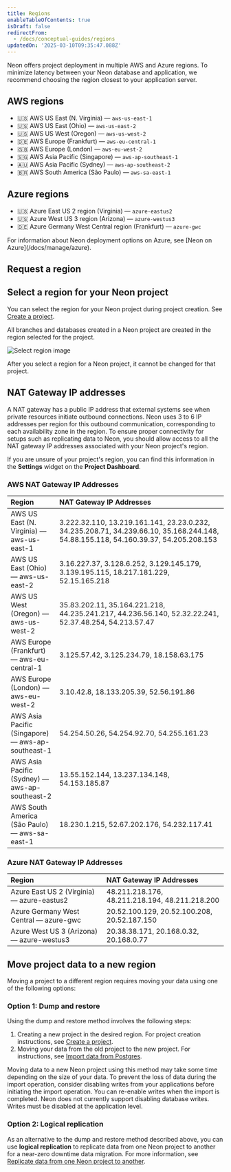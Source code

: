 ```yaml
---
title: Regions
enableTableOfContents: true
isDraft: false
redirectFrom:
  - /docs/conceptual-guides/regions
updatedOn: '2025-03-10T09:35:47.088Z'
---
```


Neon offers project deployment in multiple AWS and Azure regions. To minimize latency between your Neon database and application, we recommend choosing the region closest to your application server.

## AWS regions

- 🇺🇸 AWS US East (N. Virginia) &mdash; `aws-us-east-1`
- 🇺🇸 AWS US East (Ohio) &mdash; `aws-us-east-2`
- 🇺🇸 AWS US West (Oregon) &mdash; `aws-us-west-2`
- 🇩🇪 AWS Europe (Frankfurt) &mdash; `aws-eu-central-1`
- 🇬🇧 AWS Europe (London) &mdash; `aws-eu-west-2`
- 🇸🇬 AWS Asia Pacific (Singapore) &mdash; `aws-ap-southeast-1`
- 🇦🇺 AWS Asia Pacific (Sydney) &mdash; `aws-ap-southeast-2`
- 🇧🇷 AWS South America (São Paulo) &mdash; `aws-sa-east-1`

## Azure regions

- 🇺🇸 Azure East US 2 region (Virginia) &mdash; `azure-eastus2`
- 🇺🇸 Azure West US 3 region (Arizona) &mdash; `azure-westus3`
- 🇩🇪 Azure Germany West Central region (Frankfurt) &mdash; `azure-gwc`

<Admonition type="note" title="Deployment options on azure">
For information about Neon deployment options on Azure, see [Neon on Azure](/docs/manage/azure).
</Admonition>

## Request a region

<RequestForm type="region" />

## Select a region for your Neon project

You can select the region for your Neon project during project creation. See [Create a project](/docs/manage/projects#create-a-project).

All branches and databases created in a Neon project are created in the region selected for the project.

![Select region image](/docs/introduction/project_creation_regions.png)

<Admonition type="note">
After you select a region for a Neon project, it cannot be changed for that project.
</Admonition>

## NAT Gateway IP addresses

A NAT gateway has a public IP address that external systems see when private resources initiate outbound connections. Neon uses 3 to 6 IP addresses per region for this outbound communication, corresponding to each availability zone in the region. To ensure proper connectivity for setups such as replicating data to Neon, you should allow access to all the NAT gateway IP addresses associated with your Neon project's region.

If you are unsure of your project's region, you can find this information in the **Settings** widget on the **Project Dashboard**.

### AWS NAT Gateway IP Addresses

| Region                                            | NAT Gateway IP Addresses                                                                                                            |
|:--------------------------------------------------|:------------------------------------------------------------------------------------------------------------------------------------|
| AWS US East (N. Virginia) — aws-us-east-1         | 3.222.32.110, 13.219.161.141, 23.23.0.232, 34.235.208.71, 34.239.66.10, 35.168.244.148, 54.88.155.118, 54.160.39.37, 54.205.208.153 |
| AWS US East (Ohio) — aws-us-east-2                | 3.16.227.37, 3.128.6.252, 3.129.145.179, 3.139.195.115, 18.217.181.229, 52.15.165.218                                               |
| AWS US West (Oregon) — aws-us-west-2              | 35.83.202.11, 35.164.221.218, 44.235.241.217, 44.236.56.140, 52.32.22.241, 52.37.48.254, 54.213.57.47                               |
| AWS Europe (Frankfurt) — aws-eu-central-1         | 3.125.57.42, 3.125.234.79, 18.158.63.175                                                                                            |
| AWS Europe (London) — aws-eu-west-2               | 3.10.42.8, 18.133.205.39, 52.56.191.86                                                                                              |
| AWS Asia Pacific (Singapore) — aws-ap-southeast-1 | 54.254.50.26, 54.254.92.70, 54.255.161.23                                                                                           |
| AWS Asia Pacific (Sydney) — aws-ap-southeast-2    | 13.55.152.144, 13.237.134.148, 54.153.185.87                                                                                        |
| AWS South America (São Paulo) — aws-sa-east-1     | 18.230.1.215, 52.67.202.176, 54.232.117.41                                                                                          |

### Azure NAT Gateway IP Addresses

| Region                                     | NAT Gateway IP Addresses                       |
| :----------------------------------------- | :--------------------------------------------- |
| Azure East US 2 (Virginia) — azure-eastus2 | 48.211.218.176, 48.211.218.194, 48.211.218.200 |
| Azure Germany West Central — azure-gwc     | 20.52.100.129, 20.52.100.208, 20.52.187.150    |
| Azure West US 3 (Arizona) — azure-westus3  | 20.38.38.171, 20.168.0.32, 20.168.0.77         |

## Move project data to a new region

Moving a project to a different region requires moving your data using one of the following options:

### Option 1: Dump and restore

Using the dump and restore method involves the following steps:

1. Creating a new project in the desired region. For project creation instructions, see [Create a project](/docs/manage/projects#create-a-project).
1. Moving your data from the old project to the new project. For instructions, see [Import data from Postgres](/docs/import/migrate-from-postgres).

Moving data to a new Neon project using this method may take some time depending on the size of your data. To prevent the loss of data during the import operation, consider disabling writes from your applications before initiating the import operation. You can re-enable writes when the import is completed. Neon does not currently support disabling database writes. Writes must be disabled at the application level.

### Option 2: Logical replication

As an alternative to the dump and restore method described above, you can use **logical replication** to replicate data from one Neon project to another for a near-zero downtime data migration. For more information, see [Replicate data from one Neon project to another](/docs/guides/logical-replication-neon-to-neon).

<NeedHelp/>
